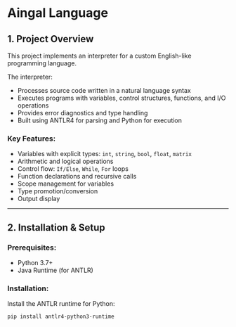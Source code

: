 # Aingal Language

## 1. Project Overview

This project implements an interpreter for a custom English-like programming language.

The interpreter:

- Processes source code written in a natural language syntax  
- Executes programs with variables, control structures, functions, and I/O operations  
- Provides error diagnostics and type handling  
- Built using ANTLR4 for parsing and Python for execution  

### Key Features:

- Variables with explicit types: `int`, `string`, `bool`, `float`, `matrix`  
- Arithmetic and logical operations  
- Control flow: `If/Else`, `While`, `For` loops  
- Function declarations and recursive calls  
- Scope management for variables  
- Type promotion/conversion  
- Output display  

---

## 2. Installation & Setup

### Prerequisites:

- Python 3.7+  
- Java Runtime (for ANTLR)

### Installation:

Install the ANTLR runtime for Python:

```bash
pip install antlr4-python3-runtime
